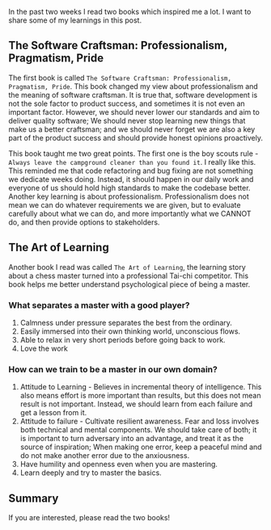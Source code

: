 In the past two weeks I read two books which inspired me a lot. I want to share some of my learnings in this post.

## The Software Craftsman: Professionalism, Pragmatism, Pride
The first book is called `The Software Craftsman: Professionalism, Pragmatism, Pride`. This book changed my view about professionalism and the meaning of software craftsman. It is true that, software development is not the sole factor to product success, and sometimes it is not even an important factor. However, we should never lower our standards and aim to deliver quality software; We should never stop learning new things that make us a better craftsman; and we should never forget we are also a key part of the product success and should provide honest opinions proactively.

This book taught me two great points. The first one is the boy scouts rule - ``Always leave the campground cleaner than you found it``. I really like this. This reminded me that code refactoring and bug fixing are not something we dedicate weeks doing. Instead, it should happen in our daily work and everyone of us should hold high standards to make the codebase better. Another key learning is about professionalism. Professionalism does not mean we can do whatever requirements we are given, but to evaluate carefully about what we can do, and more importantly what we CANNOT do, and then provide options to stakeholders.

## The Art of Learning
Another book I read was called ``The Art of Learning``, the learning story about a chess master turned into a professional Tai-chi competitor. This book helps me better understand psychological piece of being a master.

### What separates a master with a good player?

1. Calmness under pressure separates the best from the ordinary.
2. Easily immersed into their own thinking world, unconscious flows.
3. Able to relax in very short periods before going back to work.
4. Love the work

### How can we train to be a master in our own domain?

1. Attitude to Learning - Believes in incremental theory of intelligence. This also means effort is more important than results, but this does not mean result is not important. Instead, we should learn from each failure and get a lesson from it.
2. Attitude to failure - Cultivate resilient awareness. Fear and loss involves both technical and mental components. We should take care of both; it is important to turn adversary into an advantage, and treat it as the source of inspiration; When making one error, keep a peaceful mind and do not make another error due to the anxiousness.
3. Have humility and openness even when you are mastering.
4. Learn deeply and try to master the basics.

## Summary
If you are interested, please read the two books!
